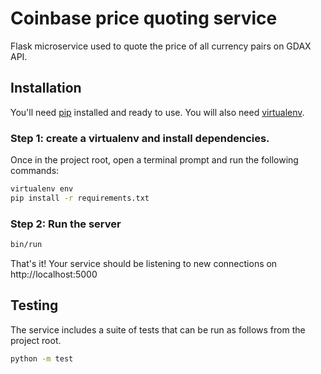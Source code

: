 # Coinbase price quoting service

Flask microservice used to quote the price of all currency pairs on GDAX API.

## Installation

You'll need [pip](https://pip.pypa.io/en/stable/installing/) installed and ready to use.
You will also need [virtualenv](https://virtualenv.pypa.io/en/stable/installation/).

### Step 1: create a virtualenv and install dependencies.

Once in the project root, open a terminal prompt and run the following commands:

```bash
virtualenv env
pip install -r requirements.txt
```

### Step 2: Run the server

```bash
bin/run
```

That's it! Your service should be listening to new connections on http://localhost:5000

## Testing

The service includes a suite of tests that can be run as follows from the project root.

```bash
python -m test
```
